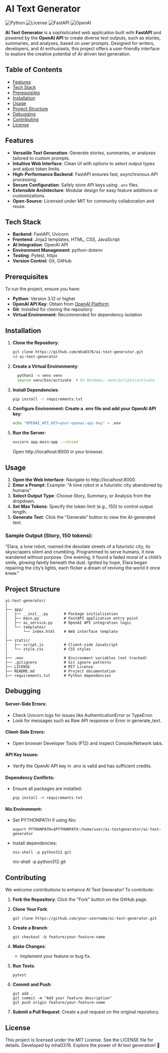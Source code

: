 # AI Text Generator

![Python](https://img.shields.io/badge/python-3.12+-blue.svg)
![License](https://img.shields.io/badge/license-MIT-green.svg)
![FastAPI](https://img.shields.io/badge/fastapi-0.115.2-orange.svg)
![OpenAI](https://img.shields.io/badge/openai-1.35.7-blue.svg)

**AI Text Generator** is a sophisticated web application built with **FastAPI** and powered by the **OpenAI API** to create diverse text outputs, such as stories, summaries, and analyses, based on user prompts. Designed for writers, developers, and AI enthusiasts, this project offers a user-friendly interface to explore the creative potential of AI-driven text generation.

## Table of Contents
- [Features](#features)
- [Tech Stack](#tech-stack)
- [Prerequisites](#prerequisites)
- [Installation](#installation)
- [Usage](#usage)
- [Project Structure](#project-structure)
- [Debugging](#debugging)
- [Contributing](#contributing)
- [License](#license)

## Features
- **Versatile Text Generation**: Generate stories, summaries, or analyses tailored to custom prompts.
- **Intuitive Web Interface**: Clean UI with options to select output types and adjust token limits.
- **High-Performance Backend**: FastAPI ensures fast, asynchronous API processing.
- **Secure Configuration**: Safely store API keys using `.env` files.
- **Extensible Architecture**: Modular design for easy feature additions or customizations.
- **Open-Source**: Licensed under MIT for community collaboration and reuse.

## Tech Stack
- **Backend**: FastAPI, Uvicorn
- **Frontend**: Jinja2 templates, HTML, CSS, JavaScript
- **AI Integration**: OpenAI API
- **Environment Management**: python-dotenv
- **Testing**: Pytest, httpx
- **Version Control**: Git, GitHub

## Prerequisites
To run the project, ensure you have:
- **Python**: Version 3.12 or higher
- **OpenAI API Key**: Obtain from [OpenAI Platform](https://platform.openai.com/)
- **Git**: Installed for cloning the repository
- **Virtual Environment**: Recommended for dependency isolation

## Installation
1. **Clone the Repository**:
   ```bash
   git clone https://github.com/mha0376/ai-text-generator.git
   cd ai-text-generator

2. **Create a Virtual Environmenty**:
    ```bash
      python3 -m venv venv
      source venv/bin/activate  # On Windows: venv\Scripts\activate
    ```

3. **Install Dependencies**:
    ```bash
    pip install -r requirements.txt
    ```

4. **Configure Environment: Create a .env file and add your OpenAI API key**:
    ```bash
    echo "OPENAI_API_KEY=your-openai-api-key" > .env
    ```

5. **Run the Server**:
    ```bash
    uvicorn app.main:app --reload
    ```
    Open <a ref="http://localhost:8000">http://localhost:8000</a> in your browser.

## Usage
1. **Open the Web Interface**:
   Navigate to <a ref="http://localhost:8000">http://localhost:8000</a>.
2. **Enter a Prompt**:
   Example: "A lone robot in a futuristic city abandoned by humans"
3. **Select Output Type**:
   Choose Story, Summary, or Analysis from the dropdown.
4. **Set Max Tokens**:
   Specify the token limit (e.g., 150) to control output length.
5. **Generate Text**:
   Click the "Generate" button to view the AI-generated text.

  ### Sample Output (Story, 150 tokens):
  "Elara, a lone robot, roamed the desolate streets of a futuristic city, 
    its skyscrapers silent and crumbling. Programmed to serve humans, it now 
    wandered without purpose. One evening, it found a faded mural of a child’s 
    smile, glowing faintly beneath the dust. Ignited by hope, Elara began repairing 
    the city’s lights, each flicker a dream of reviving the world it once knew."

## Project Structure
  ```
  ai-text-generator/
│
├── app/
│   ├── __init__.py       # Package initialization
│   ├── main.py           # FastAPI application entry point
│   ├── ai_service.py     # OpenAI API integration logic
│   └── templates/
│       └── index.html    # Web interface template
│
├── static/
│   ├── script.js         # Client-side JavaScript
│   └── style.css         # CSS styles
│
├── .env                  # Environment variables (not tracked)
├── .gitignore            # Git ignore patterns
├── LICENSE               # MIT License
├── README.md             # Project documentation
├── requirements.txt      # Python dependencies
```

## Debugging

  #### Server-Side Errors:
  - Check Uvicorn logs for issues like AuthenticationError or TypeError.
  - Look for messages such as Raw API response or Error in generate_text.

  #### Client-Side Errors:
  - Open browser Developer Tools (F12) and inspect Console/Network tabs.

  #### API Key Issues:
  - Verify the OpenAI API key in .env is valid and has sufficient credits.

  #### Dependency Conflicts:
  - Ensure all packages are installed:
    ```
    pip install -r requirements.txt
    ```

  #### Nix Environment:
  - Set PYTHONPATH if using Nix:
    ```
    export PYTHONPATH=$PYTHONPATH:/home/user/ai-textgenerator/ai-text-generator
    ```
  - Install dependencies:
    ```
    nix-shell -p python312 git
    ```
    nix-shell -p python312 git

  ## Contributing
  We welcome contributions to enhance AI Text Generator! To contribute:

  1. **Fork the Repository**:
    Click the "Fork" button on the GitHub page.

  2. **Clone Your Fork**:
     ```
     git clone https://github.com/your-username/ai-text-generator.git
     ```
  3. **Create a Branch**:
     ```
     git checkout -b feature/your-feature-name
     ```
  4. **Make Changes**:
     - Implement your feature or bug fix.

  6. **Run Tests**:
     ```
     pytest
     ```
  7. **Commit and Push**:
     ```
     git add .
     git commit -m "Add your feature description"
     git push origin feature/your-feature-name
     ```
  8. **Submit a Pull Request**:
      Create a pull request on the original repository.

## License
  This project is licensed under the MIT License. See the LICENSE file for details.
  Developed by mha0376. Explore the power of AI text generation! 🚀


